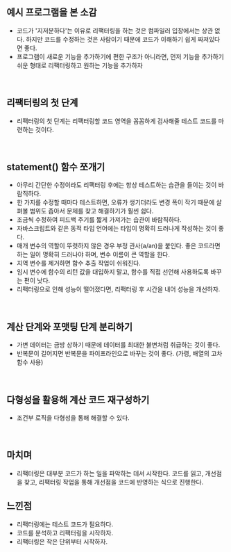 ## 예시 프로그램을 본 소감

- 코드가 '지저분하다'는 이유로 리팩터링을 하는 것은 컴파일러 입장에서는 상관 없다. 하지만 코드를 수정하는 것은 사람이기 때문에 코드가 이해하기 쉽게 짜져있다면 좋다.
- 프로그램이 새로운 기능을 추가하기에 편한 구조가 아니라면, 먼저 기능을 추가하기 쉬운 형태로 리팩터링하고 원하는 기능을 추가하자

<br />

## 리팩터링의 첫 단계

- 리팩터링의 첫 단계는 리팩터링할 코드 영역을 꼼꼼하게 검사해줄 테스트 코드를 마련하는 것이다.

<br />

## statement() 함수 쪼개기

- 아무리 간단한 수정이라도 리팩터링 후에는 항상 테스트하는 습관을 들이는 것이 바람직하다.
- 한 가지를 수정할 때마다 테스트하면, 오류가 생기더라도 변경 폭이 작기 때문에 살펴볼 범위도 좁아서 문제를 찾고 해결하기가 훨씬 쉽다.
- 조금씩 수정하여 피드백 주기를 짧게 가져가는 습관이 바람직하다.
- 자바스크립트와 같은 동적 타입 언어에는 타입이 명확히 드러나게 작성하는 것이 좋다.
- 매개 변수의 역할이 뚜렷하지 않은 경우 부정 관사(a/an)을 붙인다.
  좋은 코드라면 하는 일이 명확히 드러나야 하며, 변수 이름이 큰 역할을 한다.
- 지역 변수를 제거하면 함수 추출 작업이 쉬워진다.
- 임시 변수에 함수의 리턴 값을 대입하지 말고, 함수를 직접 선언해 사용하도록 바꾸는 편이 낫다.
- 리팩터링으로 인해 성능이 떨어졌다면, 리팩터링 후 시간을 내어 성능을 개선하자.

<br />

## 계산 단계와 포맷팅 단계 분리하기

- 가변 데이터는 금방 상하기 때문에 데이터를 최대한 불변처럼 취급하는 것이 좋다.
- 반복문이 길어지면 반복문을 파이프라인으로 바꾸는 것이 좋다. (가령, 배열의 고차 함수 사용)

 <br />

## 다형성을 활용해 계산 코드 재구성하기

- 조건부 로직을 다형성을 통해 해결할 수 있다.

<br />

## 마치며

- 리팩터링은 대부분 코드가 하는 일을 파악하는 데서 시작한다. 코드를 읽고, 개선점을 찾고, 리팩터링 작업을 통해 개선점을 코드에 반영하는 식으로 진행한다.

## 느낀점

- 리팩터링에는 테스트 코드가 필요하다.
- 코드를 분석하고 리팩터링을 시작하자.
- 리팩터링은 작은 단위부터 시작하자.
